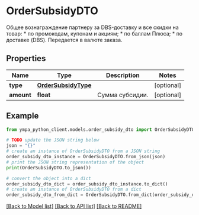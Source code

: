 # OrderSubsidyDTO

Общее вознаграждение партнеру за DBS-доставку и все скидки на товар:  * по промокодам, купонам и акциям; * по баллам Плюса; * по доставке (DBS).  Передается в валюте заказа. 

## Properties

Name | Type | Description | Notes
------------ | ------------- | ------------- | -------------
**type** | [**OrderSubsidyType**](OrderSubsidyType.md) |  | [optional] 
**amount** | **float** | Сумма субсидии. | [optional] 

## Example

```python
from ympa_python_client.models.order_subsidy_dto import OrderSubsidyDTO

# TODO update the JSON string below
json = "{}"
# create an instance of OrderSubsidyDTO from a JSON string
order_subsidy_dto_instance = OrderSubsidyDTO.from_json(json)
# print the JSON string representation of the object
print(OrderSubsidyDTO.to_json())

# convert the object into a dict
order_subsidy_dto_dict = order_subsidy_dto_instance.to_dict()
# create an instance of OrderSubsidyDTO from a dict
order_subsidy_dto_from_dict = OrderSubsidyDTO.from_dict(order_subsidy_dto_dict)
```
[[Back to Model list]](../README.md#documentation-for-models) [[Back to API list]](../README.md#documentation-for-api-endpoints) [[Back to README]](../README.md)


